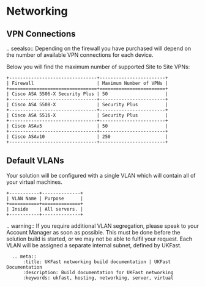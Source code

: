 # Networking

## VPN Connections
.. seealso::
   Depending on the firewall you have purchased will depend on the number of available VPN connections for each device. 

Below you will find the maximum number of supported Site to Site VPNs:

```eval_rst
+--------------------------------+------------------------+
| Firewall                       | Maximum Number of VPNs |
+================================+========================+
| Cisco ASA 5506-X Security Plus | 50                     |
+--------------------------------+------------------------+
| Cisco ASA 5508-X               | Security Plus          |
+--------------------------------+------------------------+
| Cisco ASA 5516-X               | Security Plus          |
+--------------------------------+------------------------+
| Cisco ASAv5                    | 50                     |
+--------------------------------+------------------------+
| Cisco ASAv10                   | 250                    |
+--------------------------------+------------------------+
```

## Default VLANs

Your solution will be configured with a single VLAN which will contain all of your virtual machines. 
```eval_rst
+-----------+--------------+
| VLAN Name | Purpose      |
+===========+==============+
| Inside    | All servers. |
+-----------+--------------+
```
.. warning::
   If you require additional VLAN segregation, please speak to your Account Manager as soon as possible. This must be done before the solution build is started, or we may not be able to fulfil your request. 
Each VLAN will be assigned a separate internal subnet, defined by UKFast.

```eval_rst
  .. meta::
      :title: UKFast networking build documentation | UKFast Documentation
      :description: Build documentation for UKFast networking
      :keywords: ukfast, hosting, networking, server, virtual


